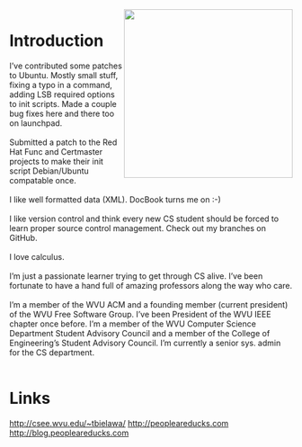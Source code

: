 <img width='300' align='right' src='http://ourmine.googlecode.com/svn/trunk/share/img/tbielawa.jpg'>
<h1>Introduction</h1>

I’ve contributed some patches to Ubuntu. Mostly small stuff, fixing a typo in a command, adding LSB required options to init scripts. Made a couple bug fixes here and there too on launchpad.<br>
<br>
Submitted a patch to the Red Hat Func and Certmaster projects to make their init script Debian/Ubuntu compatable once.<br>
<br>
I like well formatted data (XML). DocBook turns me on :-)<br>
<br>
I like version control and think every new CS student should be forced to learn proper source control management. Check out my branches on GitHub.<br>
<br>
I love calculus.<br>
<br>
I’m just a passionate learner trying to get through CS alive. I’ve been fortunate to have a hand full of amazing professors along the way who care.<br>
<br>
I’m a member of the WVU ACM and a founding member (current president) of the WVU Free Software Group. I’ve been President of the WVU IEEE chapter once before. I’m a member of the WVU Computer Science Department Student Advisory Council and a member of the College of Engineering’s Student Advisory Council. I’m currently a senior sys. admin for the CS department.<br>
<br>
<h1>Links</h1>

<a href='http://csee.wvu.edu/~tbielawa/'>http://csee.wvu.edu/~tbielawa/</a>
<a href='http://peopleareducks.com'>http://peopleareducks.com</a>
<a href='http://blog.peopleareducks.com'>http://blog.peopleareducks.com</a>
